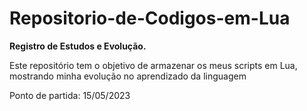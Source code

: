 # Repositorio-de-Codigos-em-Lua

**Registro de Estudos e Evolução.**

Este repositório tem o objetivo de armazenar os meus scripts em Lua, mostrando minha evolução no aprendizado da linguagem

Ponto de partida: 15/05/2023
